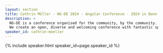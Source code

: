 ```yaml
---
layout: section
title: Cathrin Möller - NG-DE 2024 - Angular Conference - 2024 in Bonn
description: >
  NG-DE is a conference organised for the community, by the community.
  We create an open, diverse and welcoming conference with fantastic speakers and a warm and friendly environment. 
speaker_id: cathrin-moeller
---
```


{% include speaker.html speaker_id=page.speaker_id %}
